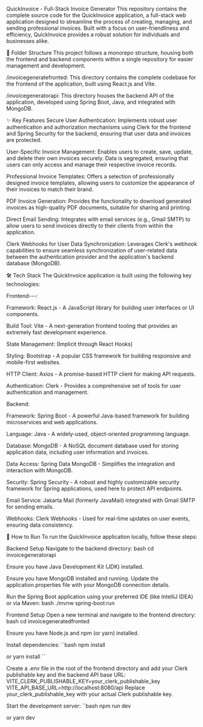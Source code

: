 QuickInvoice - Full-Stack Invoice Generator
This repository contains the complete source code for the QuickInvoice application, a full-stack web application designed to streamline the process of creating, managing, and sending professional invoices. Built with a focus on user-friendliness and efficiency, QuickInvoice provides a robust solution for individuals and businesses alike.

📂 Folder Structure
This project follows a monorepo structure, housing both the frontend and backend components within a single repository for easier management and development.

/invoicegeneratefronted: This directory contains the complete codebase for the frontend of the application, built using React.js and Vite.

/invoicegeneratorapi: This directory houses the backend API of the application, developed using Spring Boot, Java, and integrated with MongoDB.

✨ Key Features
Secure User Authentication: Implements robust user authentication and authorization mechanisms using Clerk for the frontend and Spring Security for the backend, ensuring that user data and invoices are protected.

User-Specific Invoice Management: Enables users to create, save, update, and delete their own invoices securely. Data is segregated, ensuring that users can only access and manage their respective invoice records.

Professional Invoice Templates: Offers a selection of professionally designed invoice templates, allowing users to customize the appearance of their invoices to match their brand.

PDF Invoice Generation: Provides the functionality to download generated invoices as high-quality PDF documents, suitable for sharing and printing.

Direct Email Sending: Integrates with email services (e.g., Gmail SMTP) to allow users to send invoices directly to their clients from within the application.

Clerk Webhooks for User Data Synchronization: Leverages Clerk's webhook capabilities to ensure seamless synchronization of user-related data between the authentication provider and the application's backend database (MongoDB).

🛠️ Tech Stack
The QuickInvoice application is built using the following key technologies:

Frontend---:

Framework: React.js - A JavaScript library for building user interfaces or UI components.

Build Tool: Vite - A next-generation frontend tooling that provides an extremely fast development experience.

State Management: (Implicit through React Hooks)

Styling: Bootstrap - A popular CSS framework for building responsive and mobile-first websites.

HTTP Client: Axios - A promise-based HTTP client for making API requests.

Authentication: Clerk - Provides a comprehensive set of tools for user authentication and management.

Backend:

Framework: Spring Boot - A powerful Java-based framework for building microservices and web applications.

Language: Java - A widely-used, object-oriented programming language.

Database: MongoDB - A NoSQL document database used for storing application data, including user information and invoices.

Data Access: Spring Data MongoDB - Simplifies the integration and interaction with MongoDB.

Security: Spring Security - A robust and highly customizable security framework for Spring applications, used here to protect API endpoints.

Email Service: Jakarta Mail (formerly JavaMail) integrated with Gmail SMTP for sending emails.

Webhooks: Clerk Webhooks - Used for real-time updates on user events, ensuring data consistency.

🚀 How to Run
To run the QuickInvoice application locally, follow these steps:

Backend Setup
Navigate to the backend directory:
bash cd invoicegeneratorapi 

Ensure you have Java Development Kit (JDK) installed.

Ensure you have MongoDB installed and running. Update the application.properties file with your MongoDB connection details.

Run the Spring Boot application using your preferred IDE (like IntelliJ IDEA) or via Maven:
bash ./mvnw spring-boot:run 

Frontend Setup
Open a new terminal and navigate to the frontend directory:
bash cd invoicegeneratedfronted 

Ensure you have Node.js and npm (or yarn) installed.

Install dependencies:
``bash
npm install

or
yarn install
``

Create a .env file in the root of the frontend directory and add your Clerk publishable key and the backend API base URL:
VITE_CLERK_PUBLISHABLE_KEY=your_clerk_publishable_key VITE_API_BASE_URL=http://localhost:8080/api
Replace your_clerk_publishable_key with your actual Clerk publishable key.

Start the development server:
``bash
npm run dev

or
yarn dev
